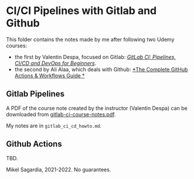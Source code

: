 # CI/CI Pipelines with Gitlab and Github

This folder contains the notes made by me after following two Udemy courses:

- the first by Valentin Despa, focused on Gitlab: [*GitLab CI: Pipelines, CI/CD and DevOps for Beginners*](https://www.udemy.com/course/gitlab-ci-pipelines-ci-cd-and-devops-for-beginners/).
- the second by Ali Alaa, which deals with Github: [*The Complete GitHub Actions & Workflows Guide
*](https://www.udemy.com/course/github-actions/)

## Gitlab Pipelines

A PDF of the course note created by the instructor (Valentin Despa) can be downloaded from
[gitlab-ci-course-notes.pdf](https://buildmedia.readthedocs.org/media/pdf/gitlab-ci-course-notes/latest/gitlab-ci-course-notes.pdf).

My notes are in `gitlab_ci_cd_howto.md`.

## Github Actions

TBD.

Mikel Sagardia, 2021-2022.
No guarantees.
